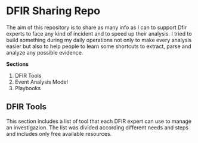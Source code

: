 # DFIR Sharing Repo
The aim of this repository is to share as many info as I can to support Dfir experts to face any kind of incident and to speed up their analysis.
I tried to build something during my daily operations not only to make every analysis easier but also to help people to learn some shortcuts to extract, parse and analyze any possible evidence.

**Sections**

1. DFIR Tools
2. Event Analysis Model
3. Playbooks



## DFIR Tools ##
This section includes a list of tool that each DFIR expert can use to manage an investigazion.
The list was divided according different needs and steps and includes only free available
resources.
